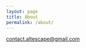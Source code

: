 ```yaml
---
layout: page
title: About
permalink: /about/
---
```


[contact.altescape@gmail.com](mailto:contact.altescape@gmail.com)
